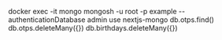 docker exec -it mongo mongosh -u root -p example --authenticationDatabase admin
use nextjs-mongo
db.otps.find()
db.otps.deleteMany({})
db.birthdays.deleteMany({})